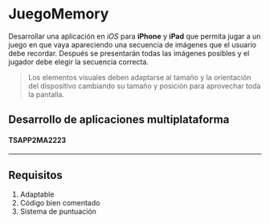 # JuegoMemory

Desarrollar una aplicación en *iOS* para **iPhone** y **iPad** que permita jugar a un juego en que vaya apareciendo una secuencia de imágenes que el usuario debe recordar. Después se presentarán todas las imágenes posibles y el jugador debe elegir la secuencia correcta.


> Los elementos visuales deben adaptarse al tamaño y la orientación del dispositivo cambiando su tamaño y posición para aprovechar toda la pantalla.


## Desarrollo de aplicaciones multiplataforma
#### TSAPP2MA2223

---

##  Requisitos

1. Adaptable
2. Código bien comentado
3. Sistema de puntuación

